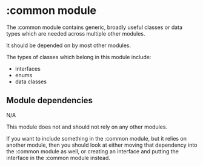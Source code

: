 # :common module

The :common module contains generic, broadly useful classes  or data types which are needed across multiple other modules.

It should be depended on by most other modules.

The types of classes which belong in this module include:

- interfaces  
- enums
- data classes

## Module dependencies

N/A

This module does not and should not rely on any other modules.

If you want to include something in the :common module, but it relies on another module, then you should look at either moving that dependency into the :common module as well, or creating an interface and putting the interface in the :common module instead.